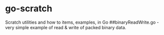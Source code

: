 # go-scratch
Scratch utilities and how to items, examples, in Go
##binaryReadWrite.go - very simple example of read & write of packed binary data.
